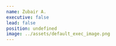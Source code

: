 ```yaml
---
name: Zubair A.
executive: false
lead: false
position: undefined
image: ../assets/default_exec_image.png
---
```

